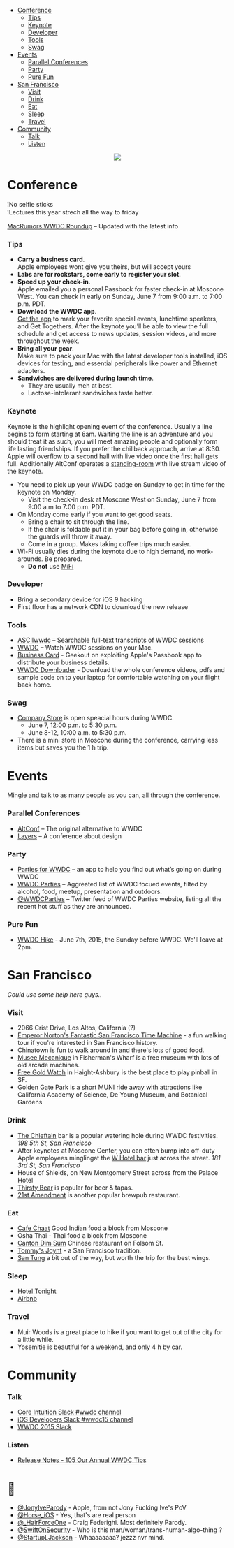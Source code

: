  * [Conference](#conference)
   * [Tips](#tips)
   * [Keynote](#keynote)
   * [Developer](#developer)
   * [Tools](#tools)
   * [Swag](#swag)
 * [Events](#events) 
   * [Parallel Conferences](#parallel-conferences)
   * [Party](#party)
   * [Pure Fun](#pure-fun)
 * [San Francisco](#san-francisco)
   * [Visit](#visit)
   * [Drink](#drink)
   * [Eat](#eat)
   * [Sleep](#sleep)
   * [Travel](#travel)
 * [Community](#community)
   * [Talk](#talk)
   * [Listen](#listen)

<p align="center">
  <img src="wwdc.png" />
</p>

# Conference
❕No selfie sticks   
❕Lectures this year strech all the way to friday

[MacRumors WWDC Roundup](http://www.macrumors.com/roundup/wwdc/) – Updated with the latest info

### Tips
 - **Carry a business card**.   
Apple employees wont give you theirs, but will accept yours
 - **Labs are for rockstars, come early to register your slot**.
 - **Speed up your check-in**.   
Apple emailed you a personal Passbook for faster check-in at Moscone West. You can check in early on Sunday, June 7 from 9:00 a.m. to 7:00 p.m. PDT.
 - **Download the WWDC app**.   
[Get the app](https://itunes.apple.com/us/app/wwdc/id640199958?mt=8) to mark your favorite special events, lunchtime speakers, and Get Togethers. After the keynote you’ll be able to view the full schedule and get access to news updates, session videos, and more throughout the week.
 - **Bring all your gear**.   
Make sure to pack your Mac with the latest developer tools installed, iOS devices for testing, and essential peripherals like power and Ethernet adapters.
 - **Sandwiches are delivered during launch time**.
   - They are usually meh at best. 
   - Lactose-intolerant sandwiches taste better.

### Keynote

Keynote is the highlight opening event of the conference. Usually a line begins to form starting at 6am. Waiting the line is an adventure and you should treat it as such, you will meet amazing people and optionally form life lasting friendships. If you prefer the chillback approach, arrive at 8:30. Apple will overflow to a second hall with live video once the first hall gets full. Additionally AltConf operates a [standing-room](http://www.joecieplinski.com/blog/2015/03/30/release-notes-joins-forces-with-altconf/) with live stream video of the keynote.

 - You need to pick up your WWDC badge on Sunday to get in time for the keynote on Monday.
   - Visit the check-in desk at Moscone West on Sunday, June 7 from 9:00 a.m to 7:00 p.m. PDT.
 - On Monday come early if you want to get good seats.
   - Bring a chair to sit through the line. 
   - If the chair is foldable put it in your bag before going in, otherwise the guards will throw it away.
   - Come in a group. Makes taking coffee trips much easier.
 - Wi-Fi usually dies during the keynote due to high demand, no work-arounds. Be prepared.
   - **Do not** use [MiFi](https://www.youtube.com/watch?v=znxQOPFg2mo)

### Developer
 - Bring a secondary device for iOS 9 hacking
 - First floor has a network CDN to download the new release

### Tools
 - [ASCIIwwdc](http://asciiwwdc.com/) – Searchable full-text transcripts of WWDC sessions
 - [WWDC](https://github.com/insidegui/WWDC) – Watch WWDC sessions on your Mac.
 - [Business Card](http://www.myuiviews.com/2014/06/01/step-by-step-create-a-passbook-business-card.html) - Geekout on exploiting Apple's Passbook app to distribute your business details.
 - [WWDC Downloader](https://github.com/ohoachuck/wwdc-downloader) - Download the whole conference videos, pdfs and sample code on to your laptop for comfortable watching on your flight back home.

### Swag
 - [Company Store](https://www.apple.com/companystore/) is open speacial hours during WWDC. 
   - June 7, 12:00 p.m. to 5:30 p.m.
   - June 8-12, 10:00 a.m. to 5:30 p.m.
 - There is a mini store in Moscone during the conference, carrying less items but saves you the 1 h trip.
 
 
# Events 

Mingle and talk to as many people as you can, all through the conference.

### Parallel Conferences
 - [AltConf](http://altconf.com/) – The original alternative to WWDC
 - [Layers](http://bringyourlayers.com/) – A conference about design

### Party
 - [Parties for WWDC](https://itunes.apple.com/us/app/parties-for-wwdc/id879924066?mt=8) – an app to help you find out what’s going on during WWDC
 - [WWDC Parties](https://2015.wwdcparties.com) – Aggreated list of WWDC focued events, filted by alcohol, food, meetup, presentation and outdoors.
 - [@WWDCParties](https://twitter.com/WWDCParties) – Twitter feed of WWDC Parties website, listing all the recent hot stuff as they are announced.

### Pure Fun
 - [WWDC Hike](http://wwdchike.com) - June 7th, 2015, the Sunday before WWDC. We'll leave at 2pm.

# San Francisco

*Could use some help here guys..*

### Visit
 - 2066 Crist Drive, Los Altos, California (?)
 - [Emperor Norton's Fantastic San Francisco Time Machine](http://www.emperornortontour.com) - a fun walking tour if you're interested in San Francisco history.
 - Chinatown is fun to walk around in and there's lots of good food.
 - [Musee Mecanique](http://museemecaniquesf.com) in Fisherman's Wharf is a free museum with lots of old arcade machines.
 - [Free Gold Watch](http://uptownalmanac.com/2013/07/free-gold-watch-best-place-san-francisco-where-no-one-goes-yet) in Haight-Ashbury is the best place to play pinball in SF.
 - Golden Gate Park is a short MUNI ride away with attractions like California Academy of Science, De Young Museum, and Botanical Gardens

### Drink
 - [The Chieftain](http://www.thechieftain.com) bar is a popular watering hole during WWDC festivities. *198 5th St, San Francisco*
 - After keynotes at Moscone Center, you can often bump into off-duty Apple employees minglingat the [W Hotel bar](http://www.wsanfrancisco.com) just across the street. *181 3rd St, San Francisco*
 - House of Shields, on New Montgomery Street across from the Palace Hotel
 - [Thirsty Bear](http://thirstybear.com) is popular for beer & tapas.
 - [21st Amendment](http://21st-amendment.com) is another popular brewpub restaurant.
 
### Eat
 - [Cafe Chaat](http://www.cafechaatsanfrancisco.com) Good Indian food a block from Moscone
 - Osha Thai - Thai food a block from Moscone
 - [Canton Dim Sum](http://www.cantonsf.com) Chinese restaurant on Folsom St.
 - [Tommy's Joynt](http://www.tommysjoynt.com) - a San Francisco tradition.
 - [San Tung](http://santungchineserestaurant.com) a bit out of the way, but worth the trip for the best wings.

### Sleep 
 - [Hotel Tonight](https://itunes.apple.com/us/app/hotel-tonight-last-minute/id407690035?mt=8)
 - [Airbnb](https://itunes.apple.com/us/app/airbnb/id401626263?mt=8)
 
### Travel
 - Muir Woods is a great place to hike if you want to get out of the city for a little while.
 - Yosemitie is beautiful for a weekend, and only 4 h by car.

# Community


### Talk
 - [Core Intuition Slack #wwdc channel](http://chat.coreint.org)
 - [iOS Developers Slack #wwdc15 channel](http://ios-developers.io)
 - [WWDC 2015 Slack](https://polar-refuge-3698.herokuapp.com)

### Listen
 - [Release Notes - 105 Our Annual WWDC Tips](http://releasenotes.tv/105-our-annual-wwdc-tips/)
 
# 🚀
 - [@JonyIveParody](https://twitter.com/JonyIveParody) - Apple, from not Jony Fucking Ive's PoV
 - [@Horse_iOS](https://twitter.com/horse_ios) - Yes, that's are real person
 - [@_HairForceOne](https://twitter.com/_hairforceone) - Craig Federighi. Most definitely Parody.
 - [@SwiftOnSecurity](https://twitter.com/swiftonsecurity) - Who is this man/woman/trans-human-algo-thing ?
 - [@StartupLJackson](https://twitter.com/startupljackson) - Whaaaaaaaa? jezzz nvr mind.
